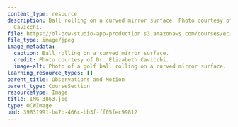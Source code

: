 ```yaml
---
content_type: resource
description: Ball rolling on a curved mirror surface. Photo courtesy of Dr. Elizabeth
  Cavicchi.
file: https://ol-ocw-studio-app-production.s3.amazonaws.com/courses/ec-050-recreate-experiments-from-history-inform-the-future-from-the-past-galileo-january-iap-2010/39831991b47b466cbb3fff05fec99812_IMG_3863.jpg
file_type: image/jpeg
image_metadata:
  caption: Ball rolling on a curved mirror surface.
  credit: Photo courtesy of Dr. Elizabeth Cavicchi.
  image-alt: Photo of a golf ball rolling on a curved mirror surface.
learning_resource_types: []
parent_title: Observations and Motion
parent_type: CourseSection
resourcetype: Image
title: IMG_3863.jpg
type: OCWImage
uid: 39831991-b47b-466c-bb3f-ff05fec99812
---
```

